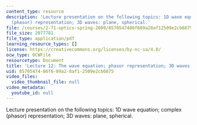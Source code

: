 ```yaml
---
content_type: resource
description: 'Lecture presentation on the following topics: 1D wave equation; complex
  (phasor) representation; 3D waves: plane, spherical.'
file: /courses/2-71-optics-spring-2009/8570547486f689a28af12509e2cb6875_MIT2_71S09_lec12.pdf
file_size: 2077781
file_type: application/pdf
learning_resource_types: []
license: https://creativecommons.org/licenses/by-nc-sa/4.0/
ocw_type: OCWFile
resourcetype: Document
title: 'Lecture 12: The wave equation; phasor representation; 3D waves'
uid: 85705474-86f6-89a2-8af1-2509e2cb6875
video_files:
  video_thumbnail_file: null
video_metadata:
  youtube_id: null
---
```

Lecture presentation on the following topics: 1D wave equation; complex (phasor) representation; 3D waves: plane, spherical.